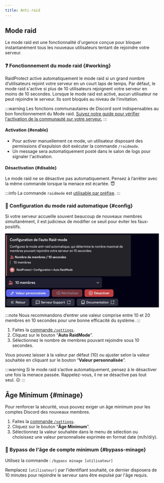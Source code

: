 ```yaml
---
title: Anti-raid
---
```


## Mode raid

Le mode raid est une fonctionnalité d'urgence conçue pour bloquer instantanément tous les nouveaux utilisateurs tentant de rejoindre votre serveur. 

### ❓ Fonctionnement du mode raid {#working}

RaidProtect active automatiquement le mode raid si un grand nombre d’utilisateurs rejoint votre serveur en un court laps de temps. Par défaut, le mode raid s'active si plus de 10 utilisateurs rejoignent votre serveur en moins de 10 secondes. Lorsque le mode raid est activé, aucun utilisateur ne peut rejoindre le serveur. Ils sont bloqués au niveau de l’invitation.

:::warning
Les fonctions communautaires de Discord sont indispensables au bon fonctionnement du Mode raid. [Suivez notre guide pour vérifier l'activation de la communauté sur votre serveur.](../guides/community.md)
:::

#### Activation {#enable}

- Pour activer manuellement ce mode, un utilisateur disposant des permissions d'expulsion doit exécuter la commande `/raidmode`.
- Un message sera automatiquement posté dans le salon de logs pour signaler l'activation.

#### Désactivation {#disable}

Le mode raid ne se désactive pas automatiquement. Pensez à l’arrêter avec la même commande lorsque la menace est écartée. 😇

:::info
La commande `raidmode` est [utilisable par préfixe](../guides/prefix.md).
:::

### 🚨 Configuration du mode raid automatique {#config}

Si votre serveur accueille souvent beaucoup de nouveaux membres simultanément, il est judicieux de modifier ce seuil pour éviter les faux-positifs.

![Capture d'écran mode raid automatique](../assets/rp-settings-raid-mode.webp)

:::note
Nous recommandons d’entrer une valeur comprise entre 10 et 20 membres en 10 secondes pour une bonne efficacité du système.
:::

1. Faites la [commande `/settings`](../setup.md#settings).
2. Cliquez sur le bouton “**Auto RaidMode**”.
3. Sélectionnez le nombre de membres pouvant rejoindre sous 10 secondes.

Vous pouvez laisser à la valeur par défaut (10) ou ajuster selon la valeur souhaitée en cliquant sur le bouton “**Valeur personnalisée**”.

:::warning
Si le mode raid s’active automatiquement, pensez à le désactiver une fois la menace passée. Rappelez-vous, il ne se désactive pas tout seul. 😖
:::


## Âge Minimum {#minage}

Pour renforcer la sécurité, vous pouvez exiger un âge minimum pour les comptes Discord des nouveaux membres.

1. Faites la [commande `/settings`](../setup.md#settings).
2. Cliquez sur le bouton “**Âge Minimum**”.
3. Sélectionnez la valeur souhaitée dans le menu de sélection ou choisissez une valeur personnalisée exprimée en format date (m/h/d/y).

### 🎂 Bypass de l'âge de compte minimum {#bypass-minage}

Utilisez la commande : ```/bypass minage [utilisateur]```

Remplacez `[utilisateur]` par l’identifiant souhaité, ce dernier disposera de 10 minutes pour rejoindre le serveur sans être expulsé par l'âge requis.